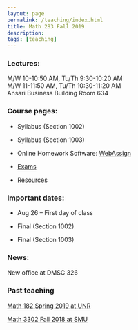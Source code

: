 ```yaml
---
layout: page
permalink: /teaching/index.html
title: Math 283 Fall 2019
description: 
tags: [teaching]
---
```


### Lectures: 

M/W 10-10:50 AM, Tu/Th    9:30-10:20 AM <br /> 
M/W 11-11:50 AM, Tu/Th   10:30-11:20 AM <br />
Ansari Business Building Room 634

### Course pages:

* Syllabus (Section 1002)

* Syllabus (Section 1003)

* Online Homework Software: [WebAssign](https://www.webassign.net/)

* <a href="/teaching/math283f19/exams/index.html">Exams</a>

* <a href="/teaching/math283f19/resources/index.html">Resources</a>

### Important dates:

* Aug 26 – First day of class

* Final (Section 1002) 
 
* Final (Section 1003) 

### News:

New office at DMSC 326

### Past teaching

<a href="/teaching/math182s19/index.html">Math 182 Spring 2019 at UNR</a>

<a href="/math3302f18/index.html">Math 3302 Fall 2018 at SMU</a>












